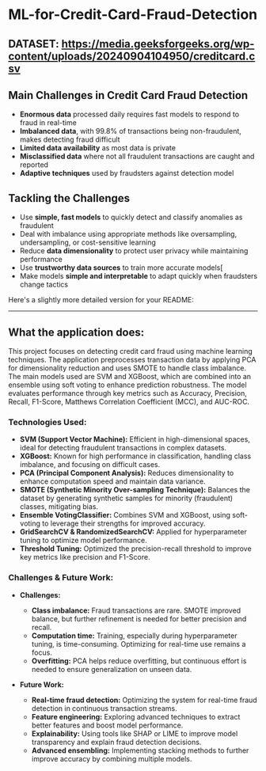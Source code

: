 # ML-for-Credit-Card-Fraud-Detection

## DATASET: https://media.geeksforgeeks.org/wp-content/uploads/20240904104950/creditcard.csv

## Main Challenges in Credit Card Fraud Detection

- **Enormous data** processed daily requires fast models to respond to fraud in real-time
- **Imbalanced data**, with 99.8% of transactions being non-fraudulent, makes detecting fraud difficult
- **Limited data availability** as most data is private
- **Misclassified data** where not all fraudulent transactions are caught and reported
- **Adaptive techniques** used by fraudsters against detection model

## Tackling the Challenges

- Use **simple, fast models** to quickly detect and classify anomalies as fraudulent
- Deal with imbalance using appropriate methods like oversampling, undersampling, or cost-sensitive learning
- Reduce **data dimensionality** to protect user privacy while maintaining performance
- Use **trustworthy data sources** to train more accurate models[
- Make models **simple and interpretable** to adapt quickly when fraudsters change tactics

Here's a slightly more detailed version for your README:

---

## What the application does:

This project focuses on detecting credit card fraud using machine learning techniques. The application preprocesses transaction data by applying PCA for dimensionality reduction and uses SMOTE to handle class imbalance. The main models used are SVM and XGBoost, which are combined into an ensemble using soft voting to enhance prediction robustness. The model evaluates performance through key metrics such as Accuracy, Precision, Recall, F1-Score, Matthews Correlation Coefficient (MCC), and AUC-ROC.

### Technologies Used:
- **SVM (Support Vector Machine):** Efficient in high-dimensional spaces, ideal for detecting fraudulent transactions in complex datasets.
- **XGBoost:** Known for high performance in classification, handling class imbalance, and focusing on difficult cases.
- **PCA (Principal Component Analysis):** Reduces dimensionality to enhance computation speed and maintain data variance.
- **SMOTE (Synthetic Minority Over-sampling Technique):** Balances the dataset by generating synthetic samples for minority (fraudulent) classes, mitigating bias.
- **Ensemble VotingClassifier:** Combines SVM and XGBoost, using soft-voting to leverage their strengths for improved accuracy.
- **GridSearchCV & RandomizedSearchCV:** Applied for hyperparameter tuning to optimize model performance.
- **Threshold Tuning:** Optimized the precision-recall threshold to improve key metrics like precision and F1-Score.

### Challenges & Future Work:
- **Challenges:**
  - **Class imbalance:** Fraud transactions are rare. SMOTE improved balance, but further refinement is needed for better precision and recall.
  - **Computation time:** Training, especially during hyperparameter tuning, is time-consuming. Optimizing for real-time use remains a focus.
  - **Overfitting:** PCA helps reduce overfitting, but continuous effort is needed to ensure generalization on unseen data.
  

- **Future Work:**
  - **Real-time fraud detection:** Optimizing the system for real-time fraud detection in continuous transaction streams.
  - **Feature engineering:** Exploring advanced techniques to extract better features and boost model performance.
  - **Explainability:** Using tools like SHAP or LIME to improve model transparency and explain fraud detection decisions.
  - **Advanced ensembling:** Implementing stacking methods to further improve accuracy by combining multiple models.

